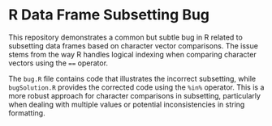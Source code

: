 # R Data Frame Subsetting Bug
This repository demonstrates a common but subtle bug in R related to subsetting data frames based on character vector comparisons.  The issue stems from the way R handles logical indexing when comparing character vectors using the `==` operator.

The `bug.R` file contains code that illustrates the incorrect subsetting, while `bugSolution.R` provides the corrected code using the `%in%` operator.  This is a more robust approach for character comparisons in subsetting, particularly when dealing with multiple values or potential inconsistencies in string formatting.